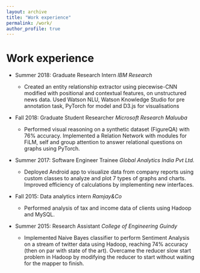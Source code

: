 ```yaml
---
layout: archive
title: "Work experience"
permalink: /work/
author_profile: true
---
```



Work experience
======
* Summer 2018: Graduate Research Intern
  *IBM Research*
  * Created an entity relationship extractor using piecewise-CNN modified with positional and contextual features, on unstructured news data. Used Watson NLU, Watson Knowledge Studio for pre annotation task, PyTorch for model and D3.js for visualisations

* Fall 2018: Graduate Student Researcher
  *Microsoft Research Maluuba*
  * Performed visual reasoning on a synthetic dataset (FigureQA) with 76% accuracy. Implemented a Relation Network with modules for FiLM, self and group attention to answer relational questions on graphs using PyTorch.
  
* Summer 2017: Software Engineer Trainee
  *Global Analytics India Pvt Ltd.*
  * Deployed Android app to visualize data from company reports using custom classes to analyze and plot 7 types of graphs and charts. Improved efficiency of calculations by implementing new interfaces.
  
* Fall 2015: Data analytics intern
  *Ramjay&Co*
  * Performed analysis of tax and income data of clients using Hadoop and MySQL.
  
* Summer 2015: Research Assistant
  *College of Engineering Guindy*
  * Implemented Naive Bayes classifier to perform Sentiment Analysis on a stream of twitter data using Hadoop, reaching 74% accuracy (then on par with state of the art). Overcame the reducer slow start problem in Hadoop by modifying the reducer to start without waiting for the mapper to finish.
